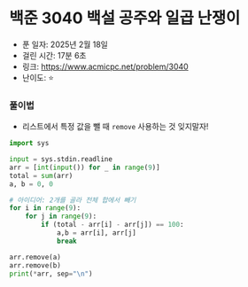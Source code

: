 # 백준 3040 백설 공주와 일곱 난쟁이

- 푼 일자: 2025년 2월 18일
- 걸린 시간: 17분 6초
- 링크: https://www.acmicpc.net/problem/3040
- 난이도: ⭐️

### 풀이법

- 리스트에서 특정 값을 뺄 때 `remove` 사용하는 것 잊지말자! 

```py
import sys

input = sys.stdin.readline
arr = [int(input()) for _ in range(9)]
total = sum(arr)
a, b = 0, 0

# 아이디어: 2개를 골라 전체 합에서 빼기 
for i in range(9):
    for j in range(9):
        if (total - arr[i] - arr[j]) == 100:
            a,b = arr[i], arr[j]
            break

arr.remove(a)
arr.remove(b)
print(*arr, sep="\n")
```
